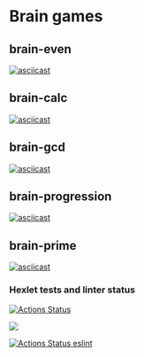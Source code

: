 # Brain games
## brain-even
[![asciicast](https://asciinema.org/a/403716.svg)](https://asciinema.org/a/403716)
## brain-calc
[![asciicast](https://asciinema.org/a/403738.svg)](https://asciinema.org/a/403738)
## brain-gcd
[![asciicast](https://asciinema.org/a/403739.svg)](https://asciinema.org/a/403739)
## brain-progression
[![asciicast](https://asciinema.org/a/403742.svg)](https://asciinema.org/a/403742)
## brain-prime
[![asciicast](https://asciinema.org/a/403741.svg)](https://asciinema.org/a/403741)
### Hexlet tests and linter status
[![Actions Status](https://github.com/anatolii-serzhantov/frontend-project-lvl1/workflows/hexlet-check/badge.svg)](https://github.com/anatolii-serzhantov/frontend-project-lvl1/actions)

<a href="https://codeclimate.com/github/anatolii-serzhantov/frontend-project-lvl1/maintainability"><img src="https://api.codeclimate.com/v1/badges/7bb8152869de1d858a56/maintainability" /></a>

[![Actions Status eslint](https://github.com/anatolii-serzhantov/frontend-project-lvl1/actions/workflows/eslint-check.yml/badge.svg)](https://github.com/anatolii-serzhantov/frontend-project-lvl1/actions)